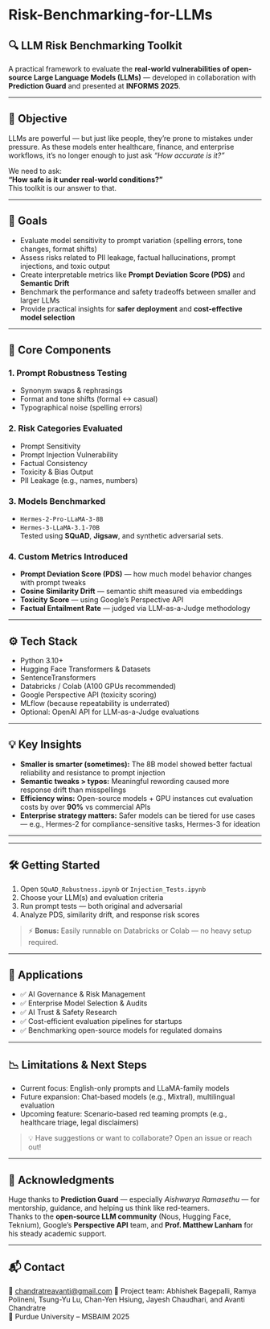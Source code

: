 # Risk-Benchmarking-for-LLMs
## 🔍 LLM Risk Benchmarking Toolkit

A practical framework to evaluate the **real-world vulnerabilities of open-source Large Language Models (LLMs)** — developed in collaboration with **Prediction Guard** and presented at **INFORMS 2025**.

---

## 🧠 Objective

LLMs are powerful — but just like people, they’re prone to mistakes under pressure. As these models enter healthcare, finance, and enterprise workflows, it’s no longer enough to just ask *“How accurate is it?”*  

We need to ask:  
**“How safe is it under real-world conditions?”**  
This toolkit is our answer to that.

---

## 🎯 Goals

- Evaluate model sensitivity to prompt variation (spelling errors, tone changes, format shifts)  
- Assess risks related to PII leakage, factual hallucinations, prompt injections, and toxic output  
- Create interpretable metrics like **Prompt Deviation Score (PDS)** and **Semantic Drift**  
- Benchmark the performance and safety tradeoffs between smaller and larger LLMs  
- Provide practical insights for **safer deployment** and **cost-effective model selection**

---

## 🧪 Core Components

### 1. Prompt Robustness Testing
- Synonym swaps & rephrasings  
- Format and tone shifts (formal ↔ casual)  
- Typographical noise (spelling errors)

### 2. Risk Categories Evaluated
- Prompt Sensitivity  
- Prompt Injection Vulnerability  
- Factual Consistency  
- Toxicity & Bias Output  
- PII Leakage (e.g., names, numbers)

### 3. Models Benchmarked
- `Hermes-2-Pro-LLaMA-3-8B`  
- `Hermes-3-LLaMA-3.1-70B`  
Tested using **SQuAD**, **Jigsaw**, and synthetic adversarial sets.

### 4. Custom Metrics Introduced
- **Prompt Deviation Score (PDS)** — how much model behavior changes with prompt tweaks  
- **Cosine Similarity Drift** — semantic shift measured via embeddings  
- **Toxicity Score** — using Google’s Perspective API  
- **Factual Entailment Rate** — judged via LLM-as-a-Judge methodology

---

## ⚙️ Tech Stack

- Python 3.10+  
- Hugging Face Transformers & Datasets  
- SentenceTransformers  
- Databricks / Colab (A100 GPUs recommended)  
- Google Perspective API (toxicity scoring)  
- MLflow (because repeatability is underrated)  
- Optional: OpenAI API for LLM-as-a-Judge evaluations

---

## 💡 Key Insights

- **Smaller is smarter (sometimes):** The 8B model showed better factual reliability and resistance to prompt injection  
- **Semantic tweaks > typos:** Meaningful rewording caused more response drift than misspellings  
- **Efficiency wins:** Open-source models + GPU instances cut evaluation costs by over **90%** vs commercial APIs  
- **Enterprise strategy matters:** Safer models can be tiered for use cases — e.g., Hermes-2 for compliance-sensitive tasks, Hermes-3 for ideation

---

---

## 🛠️ Getting Started

1. Open `SQuAD_Robustness.ipynb` or `Injection_Tests.ipynb`  
2. Choose your LLM(s) and evaluation criteria  
3. Run prompt tests — both original and adversarial  
4. Analyze PDS, similarity drift, and response risk scores  

> ⚡ **Bonus:** Easily runnable on Databricks or Colab — no heavy setup required.

---

## 🔧 Applications

- ✅ AI Governance & Risk Management  
- ✅ Enterprise Model Selection & Audits  
- ✅ AI Trust & Safety Research  
- ✅ Cost-efficient evaluation pipelines for startups  
- ✅ Benchmarking open-source models for regulated domains

---

## 📉 Limitations & Next Steps

- Current focus: English-only prompts and LLaMA-family models  
- Future expansion: Chat-based models (e.g., Mixtral), multilingual evaluation  
- Upcoming feature: Scenario-based red teaming prompts (e.g., healthcare triage, legal disclaimers)

> 💡 Have suggestions or want to collaborate? Open an issue or reach out!

---

## 📌 Acknowledgments

Huge thanks to **Prediction Guard** — especially *Aishwarya Ramasethu* — for mentorship, guidance, and helping us think like red-teamers.  
Thanks to the **open-source LLM community** (Nous, Hugging Face, Teknium), Google’s **Perspective API** team, and **Prof. Matthew Lanham** for his steady academic support.

---

## 📬 Contact

📧 chandratreavanti@gmail.com
💼 Project team: Abhishek Bagepalli, Ramya Polineni, Tsung-Yu Lu, Chan-Yen Hsiung, Jayesh Chaudhari, and Avanti Chandratre  
📍 Purdue University – MSBAIM 2025

